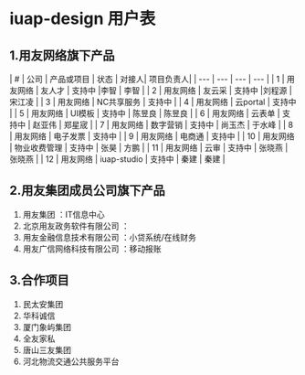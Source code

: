 # iuap-design 用户表

## 1.用友网络旗下产品

| # | 公司 | 产品或项目 | 状态 | 对接人| 项目负责人|
| --- | --- | --- | --- |
| 1 | 用友网络 | 友人才 | 支持中 |李智 | 李智 |
| 2 | 用友网络 | 友云采 | 支持中 |刘程源 | 宋江凌 |
| 3 | 用友网络 | NC共享服务 | 支持中 |
| 4 | 用友网络 | 云portal | 支持中 |
| 5 | 用友网络 | UI模板 | 支持中 | 陈昱良 | 陈昱良 |
| 6 | 用友网络 | 云表单 | 支持中 | 赵亚伟 | 郑星宬 |
| 7 | 用友网络 | 数字营销 | 支持中 | 尚玉杰 | 于水峰 |
| 8 | 用友网络 | 电子发票 | 支持中 |
| 9 | 用友网络 | 电商通 | 支持中 |
| 10 | 用友网络 | 物业收费管理 | 支持中 | 张昊 | 方鹏 |
| 11 | 用友网络 | 云审 | 支持中 | 张晓燕 | 张晓燕 |
| 12 | 用友网络 | iuap-studio | 支持中 | 秦建 | 秦建 |


## 2.用友集团成员公司旗下产品

1. 用友集团 ：IT信息中心
2. 北京用友政务软件有限公司 ：
3. 用友金融信息技术有限公司 ：小贷系统/在线财务
4. 用友广信网络科技有限公司 ：移动报账

## 3.合作项目

1. 民太安集团
2. 华科诚信
3. 厦门象屿集团
4. 全友家私
5. 唐山三友集团
6. 河北物流交通公共服务平台
